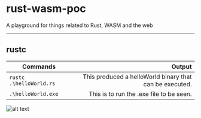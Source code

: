 # rust-wasm-poc
A playground for things related to Rust, WASM and the web

----------------------------------------------
## rustc 
| Commands                | Output                                                 |
| ----------------------- | ------------------------------------------------------:|
| `rustc .\helloWorld.rs` | This produced a helloWorld binary that can be executed.| 
| `.\helloWorld.exe`      | This is to run the .exe file to be seen.               |

![alt text](https://i.imgur.com/5No412X.png "example to exe file")

